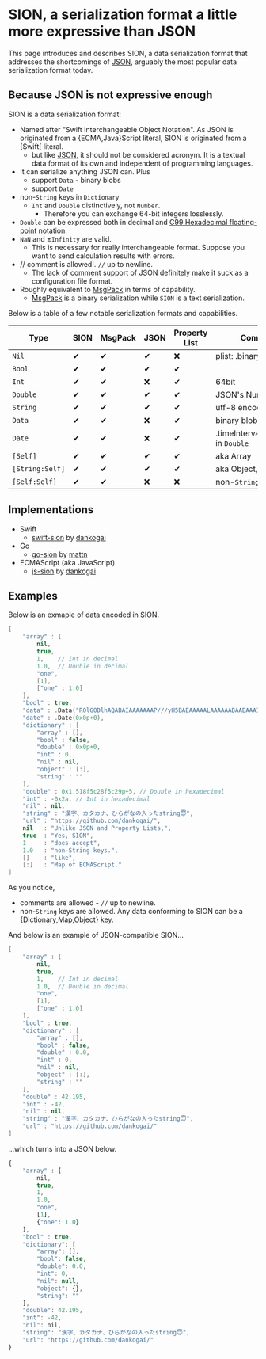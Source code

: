 # SION, a serialization format a little more expressive than JSON

This page introduces and describes SION, a data serialization format that addresses the shortcomings of [JSON], arguably the most popular data serialization format today. 

## Because JSON is not expressive enough

SION is a data serialization format:

* Named after "Swift Interchangeable Object Notation". As JSON is originated from a {ECMA,Java}Script literal, SION is originated from a [Swift[ literal.
  * but like [JSON], it should not be considered acronym.  It is a textual data format of its own and independent of programming languages.
* It can serialize anything JSON can. Plus
  * support `Data` - binary blobs
  * support `Date`
* non-`String` keys in `Dictionary`
  * `Int` and `Double` distinctively, not `Number`.  
    * Therefore you can exchange 64-bit integers losslessly.
* `Double` can be expressed both in decimal and [C99 Hexadecimal floating-point] notation.
* `NaN` and ±`Infinity` are valid.
  * This is necessary for really interchangeable format.  Suppose you want to send calculation results with errors.
* // comment is allowed!.  `//` up to newline.
  * The lack of comment support of JSON definitely make it suck as a configuration file format.
* Roughly equivalent to [MsgPack] in terms of capability.
  * [MsgPack] is a binary serialization while `SION` is a text serialization.

[JSON]: https://json.org
[Swift]: https://swift.org
[MsgPack]: https://msgpack.org
[C99 Hexadecimal floating-point]: https://en.wikipedia.org/wiki/C99#IEEE_754_floating_point_support

Below is a table of a few notable serialization formats and capabilities.

| Type | SION | MsgPack | JSON | Property List | Comment |
|--------|---------------|-------|---|---|---|
| `Nil`           | ✔︎ | ✔︎ | ✔︎ | ❌ | plist: .binary only |
| `Bool`          | ✔︎ | ✔︎ | ✔︎ | ✔︎ |
| `Int`           | ✔︎ | ✔︎ | ❌ | ✔︎ | 64bit |
| `Double`        | ✔︎ | ✔︎ | ✔︎ | ✔︎ | JSON's Number |
| `String`        | ✔︎ | ✔︎ | ✔︎ | ✔︎ | utf-8 encoded |
| `Data`          | ✔︎ | ✔︎ | ❌ | ✔︎ | binary blob |
| `Date`          | ✔︎ | ✔︎ | ❌ | ✔︎ | .timeIntervalSince1970 in `Double` |
| `[Self]`        | ✔︎ | ✔︎ | ✔︎ | ✔︎ | aka Array |
| `[String:Self]` | ✔︎ | ✔︎ | ✔︎ | ✔︎ | aka Object, Map…|
| `[Self:Self]`   | ✔︎ | ✔︎ | ❌ | ❌ |non-`String` keys|

## Implementations

* Swift
  * [swift-sion] by [dankogai]
* Go
  * [go-sion] by [mattn]
* ECMAScript (aka JavaScript)
  * [js-sion] by [dankogai]

[dankogai]: https://github.com/dankogai/
[mattn]: https://github.com/mattn/
[swift-sion]: https://github.com/dankogai/swift-sion
[go-sion]: https://github.com/mattn/go-sion
[js-sion]: https://github.com/dankogai/js-sion

## Examples

Below is an exmaple of data encoded in SION.

```swift
[
    "array" : [
        nil,
        true,
        1,    // Int in decimal
        1.0,  // Double in decimal
        "one",
        [1],
        ["one" : 1.0]
    ],
    "bool" : true,
    "data" : .Data("R0lGODlhAQABAIAAAAAAAP///yH5BAEAAAAALAAAAAABAAEAAAIBRAA7"),
    "date" : .Date(0x0p+0),
    "dictionary" : [
        "array" : [],
        "bool" : false,
        "double" : 0x0p+0,
        "int" : 0,
        "nil" : nil,
        "object" : [:],
        "string" : ""
    ],
    "double" : 0x1.518f5c28f5c29p+5, // Double in hexadecimal
    "int" : -0x2a, // Int in hexadecimal
    "nil" : nil,
    "string" : "漢字、カタカナ、ひらがなの入ったstring😇",
    "url" : "https://github.com/dankogai/",
    nil   : "Unlike JSON and Property Lists,",
    true  : "Yes, SION",
    1     : "does accept",
    1.0   : "non-String keys.",
    []    : "like",
    [:]   : "Map of ECMAScript."
]
```

As you notice,

* comments are allowed - `//` up to newline.
* non-`String` keys are allowed.  Any data conforming to SION can be a {Dictionary,Map,Object} key.

And below is an example of JSON-compatible SION…

```swift
[
    "array" : [
        nil,
        true,
        1,    // Int in decimal
        1.0,  // Double in decimal
        "one",
        [1],
        ["one" : 1.0]
    ],
    "bool" : true,
    "dictionary" : [
        "array" : [],
        "bool" : false,
        "double" : 0.0,
        "int" : 0,
        "nil" : nil,
        "object" : [:],
        "string" : ""
    ],
    "double" : 42.195,
    "int" : -42,
    "nil" : nil,
    "string" : "漢字、カタカナ、ひらがなの入ったstring😇",
    "url" : "https://github.com/dankogai/"
]
```

…which turns into a JSON below.

```javascript
{
    "array" : [
        nil,
        true,
        1,
        1.0,
        "one",
        [1],
        {"one": 1.0}
    ],
    "bool" : true,
    "dictionary": [
        "array": [],
        "bool": false,
        "double": 0.0,
        "int": 0,
        "nil": null,
        "object": {},
        "string": ""
    ],
    "double": 42.195,
    "int": -42,
    "nil": nil,
    "string": "漢字、カタカナ、ひらがなの入ったstring😇",
    "url": "https://github.com/dankogai/"
}
```

